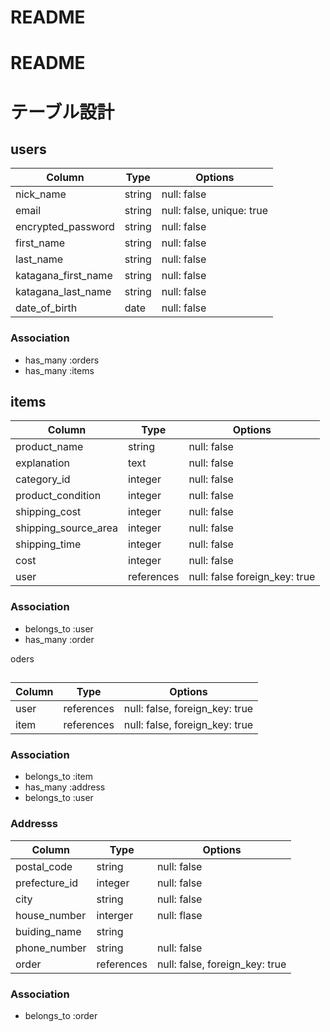 # README

# README
# テーブル設計

## users
| Column             | Type       | Options                        |
| ------------------ | ---------- | ------------------------------ |
| nick_name          | string     | null: false                    |
| email              | string     | null: false, unique: true      |
| encrypted_password | string     | null: false                    |
| first_name         | string     | null: false                    |
| last_name          | string     | null: false                    |
| katagana_first_name| string     | null: false                    |
| katagana_last_name | string     | null: false                    |
| date_of_birth      | date       | null: false                    |

### Association
- has_many :orders
- has_many :items

## items
| Column               | Type         | Options                        |
| ---------------------| -------------| ------------------------------ |
| product_name         | string       | null: false                    |
| explanation          | text         | null: false                    |
| category_id          | integer      | null: false                    |
| product_condition    | integer      | null: false                    |
| shipping_cost        | integer      | null: false                    | 
| shipping_source_area | integer      | null: false                    |
| shipping_time        | integer      | null: false                    |
| cost                 | integer      | null: false                    |
| user                 | references   | null: false foreign_key: true  |


### Association
- belongs_to :user
- has_many :order

oders
## 
| Column             | Type       | Options                        |
| ------------------ | ---------- | ------------------------------ |
| user               | references | null: false, foreign_key: true |
| item               | references | null: false, foreign_key: true |

### Association
- belongs_to :item
- has_many :address
- belongs_to :user

### Addresss
| Column               | Type         | Options                        |
| ---------------------| -------------| ------------------------------ |
| postal_code          | string       | null: false                    |
| prefecture_id        | integer      | null: false                    |
| city                 | string       | null: false                    |
| house_number         | interger     | null: flase                    |
| buiding_name         | string       |                                |
| phone_number         | string       | null: false                    | 
| order                | references   | null: false, foreign_key: true |                   |
### Association
- belongs_to :order